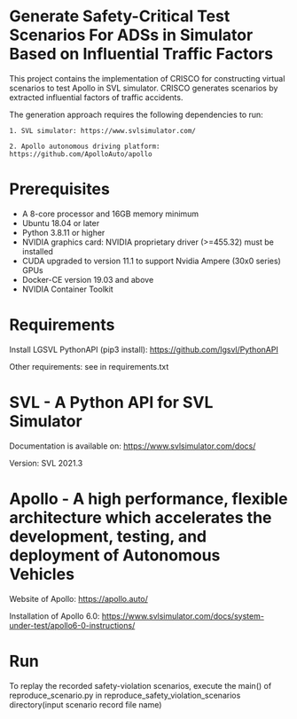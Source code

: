 # Generate Safety-Critical Test Scenarios For ADSs in Simulator Based on Influential Traffic Factors

This project contains the implementation of CRISCO for constructing virtual scenarios to test Apollo in SVL simulator. CRISCO generates scenarios by extracted influential factors of traffic accidents. 

The generation approach requires the following dependencies to run:

	1. SVL simulator: https://www.svlsimulator.com/
	
	2. Apollo autonomous driving platform: https://github.com/ApolloAuto/apollo


# Prerequisites

* A 8-core processor and 16GB memory minimum
* Ubuntu 18.04 or later
* Python 3.8.11 or higher
* NVIDIA graphics card: NVIDIA proprietary driver (>=455.32) must be installed
* CUDA upgraded to version 11.1 to support Nvidia Ampere (30x0 series) GPUs
* Docker-CE version 19.03 and above
* NVIDIA Container Toolkit

# Requirements

Install LGSVL PythonAPI (pip3 install): https://github.com/lgsvl/PythonAPI

Other requirements: see in requirements.txt

# SVL - A Python API for SVL Simulator

Documentation is available on: https://www.svlsimulator.com/docs/

Version: SVL 2021.3

# Apollo - A high performance, flexible architecture which accelerates the development, testing, and deployment of Autonomous Vehicles

Website of Apollo: https://apollo.auto/

Installation of Apollo 6.0: https://www.svlsimulator.com/docs/system-under-test/apollo6-0-instructions/

# Run
To replay the recorded safety-violation scenarios, execute the main() of reproduce_scenario.py in reproduce_safety_violation_scenarios directory(input scenario record file name)

